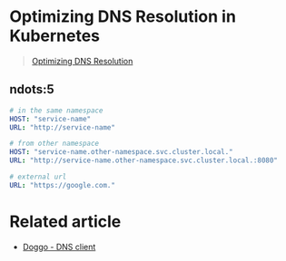 # Optimizing DNS Resolution in Kubernetes

> [Optimizing DNS Resolution][optimizing_dns_resolution]

## ndots:5

```yaml
# in the same namespace
HOST: "service-name"
URL: "http://service-name"
```

```yaml
# from other namespace
HOST: "service-name.other-namespace.svc.cluster.local."
URL: "http://service-name.other-namespace.svc.cluster.local.:8080"
```

```yaml
# external url
URL: "https://google.com."
```

# Related article

* [Doggo - DNS client][doggo_dns_resolution_app]

[optimizing_dns_resolution]:<https://medium.com/@GiteshWadhwa/optimizing-dns-resolution-in-kubernetes-best-practices-for-coredns-performance-e3f6ed041bbb#:~:text=Optimizing%20DNS%20resolution%20in%20Kubernetes%20by%20using%20FQDNs,minimize%20DNS%20traffic%20and%20improve%20your%20CoreDNS%20performance.>

[doggo_dns_resolution_app]:<https://doggo.mrkaran.dev/docs/>
